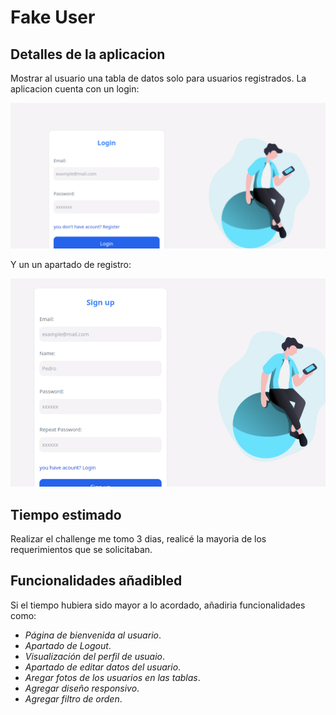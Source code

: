 # Fake User

## Detalles de la aplicacion 

Mostrar al usuario una tabla de datos solo para usuarios registrados. La aplicacion cuenta con un login:

![login](./src/assets/login.png)

Y un un apartado de registro:

![register](./src/assets/register.png)

## Tiempo estimado

Realizar el challenge me tomo 3 dias, realicé la mayoria de los requerimientos que se solicitaban.

## Funcionalidades añadibled

Si el tiempo hubiera sido mayor a lo acordado, añadiria funcionalidades como:

- *Página de bienvenida al usuario*.
- *Apartado de Logout*.
- *Visualización del perfil de usuaio*.
- *Apartado de editar datos del usuario*.
- *Aregar fotos de los usuarios en las tablas*.
- *Agregar diseño responsivo*.
- *Agregar filtro de orden*.
